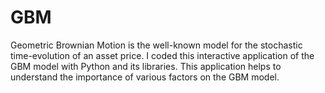 # GBM
 Geometric Brownian Motion is the well-known model for the stochastic time-evolution of an asset price. I coded this interactive application of the GBM model with Python and its libraries. This application helps to understand the importance of various factors on the GBM model.
